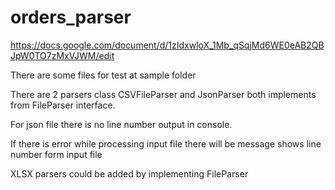 # orders_parser
https://docs.google.com/document/d/1zIdxwloX_1Mb_qSqjMd6WE0eAB2QBJpW0TO7zMxVJWM/edit

There are some files for test at sample folder

There are 2 parsers class CSVFileParser and JsonParser both implements from FileParser interface.

For json file there is no line number output in console.

If there is error while processing input file there will be message shows line number form input file

XLSX parsers could be added by implementing  FileParser


